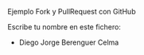 Ejemplo Fork y PullRequest con GitHub

Escribe tu nombre en este fichero:

- Diego Jorge Berenguer Celma

